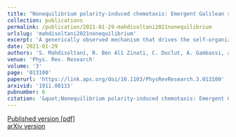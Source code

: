 ```yaml
---
title: "Nonequilibrium polarity-induced chemotaxis: Emergent Galilean symmetry and exact scaling exponents"
collection: publications
permalink: /publication/2021-01-29-mahdisoltani2021nonequilibrium
urlslug: 'mahdisoltani2021nonequilibrium'
excerpt: 'A generically observed mechanism that drives the self-organization of living systems is interaction via chemical signals among the individual elements—which may represent cells, bacteria, or even enzymes. Here we propose an unconventional mechanism for such interactions, in the context of chemotaxis, which originates from the polarity of the particles and which generalizes the well-known Keller-Segel interaction term. We study the resulting large-scale dynamical properties of a system of such chemotactic particles using the exact stochastic formulation of Dean and Kawasaki along with dynamical renormalization group analysis of the critical state of the system. At this critical point, an emergent “Galilean” symmetry is identified, which allows us to obtain the dynamical scaling exponents exactly. These exponents reveal superdiffusive density fluctuations and non-Poissonian number fluctuations. We expect our results to shed light on how molecular regulation of chemotactic circuits can determine large-scale behavior of cell colonies and tissues.'
date: 2021-01-29
authors: 'S. Mahdisoltani, R. Ben Alì Zinati, C. Duclut, A. Gambassi, and R. Golestanian'
venue: 'Phys. Rev. Research'
volume: '3'
page: '013100'
paperurl: 'https://link.aps.org/doi/10.1103/PhysRevResearch.3.013100'
arxivid: '1911.08115'
pubnumber: 6
citation: '&quot;Nonequilibrium polarity-induced chemotaxis: Emergent Galilean symmetry and exact scaling exponents&quot;, S. Mahdisoltani, R. Ben Alì Zinati, C. Duclut, A. Gambassi, and R. Golestanian, <i>Phys. Rev. Research</i> <b>3</b>, 013100 (2021).'
---
```

[Published version <i class="fa fa-external-link-alt fa-xs" aria-hidden="true"></i>](https://link.aps.org/doi/10.1103/PhysRevResearch.3.013100)
[[pdf] <i class="fa fa-download fa-xs" aria-hidden="true"></i>](http://charlieduclut.github.io/files/mahdisoltani2021nonequilibrium.pdf)
<br/>
[arXiv version <i class="fa fa-external-link-alt fa-xs" aria-hidden="true"></i>](https://arxiv.org/abs/1911.08115)

